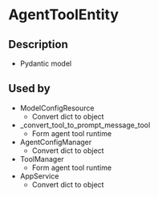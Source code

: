 # AgentToolEntity
## Description
- Pydantic model
## Used by
- ModelConfigResource
    - Convert dict to object
- _convert_tool_to_prompt_message_tool
    - Form agent tool runtime
- AgentConfigManager
    - Convert dict to object
- ToolManager
    - Form agent tool runtime
- AppService
    - Convert dict to object
